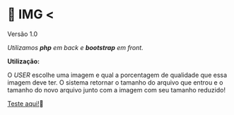 # :camera_flash: ​IMG < 

Versão 1.0

*Utilizamos **php** em back e **bootstrap** em front.*

**Utilização:**

O *USER* escolhe uma imagem e qual a porcentagem de qualidade que essa imagem deve ter.
O sistema retornar o tamanho do arquivo que entrou e o tamanho do novo arquivo junto com a imagem com seu tamanho reduzido!

<a href="http://tismith.com.br/img/" target="__blank">Teste aqui!</a>:rocket:

